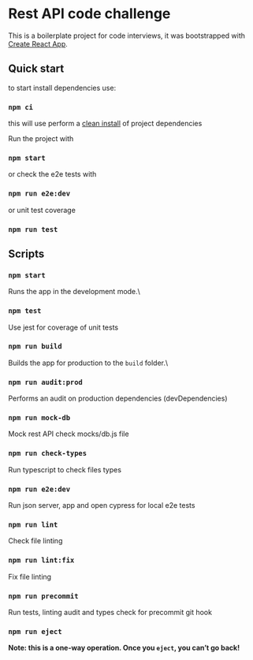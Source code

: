 # Rest API code challenge

This is a boilerplate project for code interviews, it was bootstrapped with [Create React App](https://github.com/facebook/create-react-app).

## Quick start

to start install dependencies use:

### `npm ci`

this will use perform a [clean install](https://docs.npmjs.com/cli/v8/commands/npm-ci) of  project dependencies

Run the project with

### `npm start`

or check the e2e tests with

### `npm run e2e:dev`

or unit test coverage

### `npm run test`

## Scripts

### `npm start`

Runs the app in the development mode.\

### `npm test`

Use jest for coverage of unit tests

### `npm run build`

Builds the app for production to the `build` folder.\

### `npm run audit:prod`

Performs an audit on production dependencies (devDependencies)

### `npm run mock-db`

Mock rest API check mocks/db.js file

### `npm run check-types`

Run typescript to check files types

### `npm run e2e:dev`

Run json server, app and open cypress for local e2e tests

### `npm run lint`

Check file linting

### `npm run lint:fix`

Fix file linting

### `npm run precommit`

Run tests, linting audit and types check for precommit git hook 

### `npm run eject`

**Note: this is a one-way operation. Once you `eject`, you can’t go back!**



